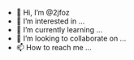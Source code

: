 - 👋 Hi, I’m @2jfoz
- 👀 I’m interested in ...
- 🌱 I’m currently learning ...
- 💞️ I’m looking to collaborate on ...
- 📫 How to reach me ...

<!---
2jfoz/2jfoz is a ✨ special ✨ repository because its `README.md` (this file) appears on your GitHub profile.
You can click the Preview link to take a look at your changes.
--->
